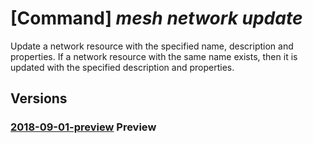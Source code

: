 # [Command] _mesh network update_

Update a network resource with the specified name, description and properties. If a network resource with the same name exists, then it is updated with the specified description and properties.

## Versions

### [2018-09-01-preview](/Resources/mgmt-plane/L3N1YnNjcmlwdGlvbnMve30vcmVzb3VyY2Vncm91cHMve30vcHJvdmlkZXJzL21pY3Jvc29mdC5zZXJ2aWNlZmFicmljbWVzaC9uZXR3b3Jrcy97fQ==/2018-09-01-preview.xml) **Preview**

<!-- mgmt-plane /subscriptions/{}/resourcegroups/{}/providers/microsoft.servicefabricmesh/networks/{} 2018-09-01-preview -->
